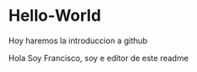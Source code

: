 # Hello-World
Hoy haremos la introduccion a github

Hola Soy Francisco, soy e editor de este readme
